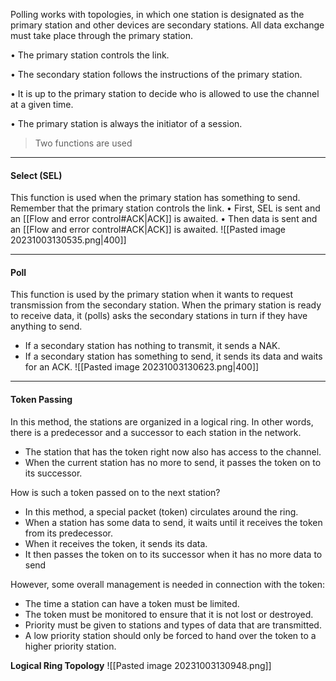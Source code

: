 Polling works with topologies, in which one station is designated as the primary station and other devices are secondary stations. All data exchange must take place through the primary station.

• The primary station controls the link.

• The secondary station follows the instructions of the primary station.

• It is up to the primary station to decide who is allowed to use the channel at a given time.

• The primary station is always the initiator of a session.


>Two functions are used

***
#### Select (SEL)
This function is used when the primary station has something to send.
Remember that the primary station controls the link.
• First, SEL is sent and an [[Flow and error control#ACK|ACK]] is awaited.
• Then data is sent and an [[Flow and error control#ACK|ACK]] is awaited.
![[Pasted image 20231003130535.png|400]]

***
#### Poll
This function is used by the primary station when it wants to request transmission from the secondary station.
When the primary station is ready to receive data, it (polls) asks the secondary stations in turn if they have anything to send.
* If a secondary station has nothing to transmit, it sends a NAK.
* If a secondary station has something to send, it sends its data and waits for an ACK.
![[Pasted image 20231003130623.png|400]]

***
#### Token Passing
In this method, the stations are organized in a logical ring. In other words, there is a predecessor and a successor to each station in the network.

*  The station that has the token right now also has access to the channel.
* When the current station has no more to send, it passes the token on to its successor.


How is such a token passed on to the next station?

* In this method, a special packet (token) circulates around the ring.
* When a station has some data to send, it waits until it receives the token from its predecessor.
* When it receives the token, it sends its data.
* It then passes the token on to its successor when it has no more data to send

However, some overall management is needed in connection with the token:
* The time a station can have a token must be limited.
* The token must be monitored to ensure that it is not lost or destroyed.
* Priority must be given to stations and types of data that are transmitted.
* A low priority station should only be forced to hand over the token to a higher priority station.

**Logical Ring Topology**
![[Pasted image 20231003130948.png]]
